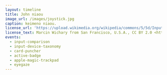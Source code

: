 ```yaml
---
layout: timeline 
title: John niaou
image_url: /images/joystick.jpg
caption: keimeno niaou. 
license_url: 'https://upload.wikimedia.org/wikipedia/commons/5/5d/Input_devices_%282189559781%29.jpg'
license_text: Marcin Wichary from San Francisco, U.S.A., CC BY 2.0 <https://creativecommons.org/licenses/by/2.0>, via Wikimedia Commons
events:
  - input-comparison
  - input-device-taxonomy
  - card-puncher
  - active-badge
  - apple-magic-trackpad
  - eyegaze
---
```

